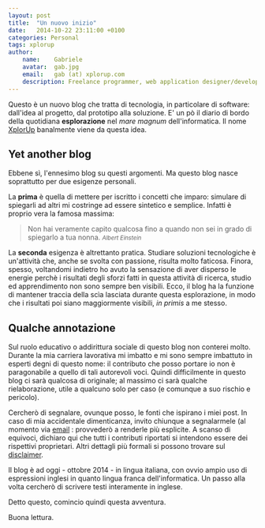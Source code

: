 ```yaml
---
layout: post
title:  "Un nuovo inizio"
date:   2014-10-22 23:11:00 +0100
categories: Personal
tags: xplorup
author:
    name:    Gabriele
    avatar:  gab.jpg
    email:   gab (at) xplorup.com
    description: Freelance programmer, web application designer/developer, consultant, and entrepeneur.
---
```

Questo è un nuovo blog che tratta di tecnologia, in particolare di software: dall'idea al progetto, dal prototipo alla soluzione. E' un pò il diario di bordo della quotidiana **esplorazione** nel *mare magnum* dell'informatica. Il nome [XplorUp][about] banalmente viene da questa idea.

## Yet another blog
Ebbene sì, l'ennesimo blog su questi argomenti. Ma questo blog nasce soprattutto per due esigenze personali.

La **prima** è quella di mettere per iscritto i concetti che imparo: simulare di spiegarli ad altri mi costringe ad essere sintetico e semplice. Infatti è proprio vera la famosa massima:
<blockquote>Non hai veramente capito qualcosa fino a quando non sei in grado di spiegarlo a tua nonna.
<small><cite title="Albert Einstein">Albert Einstein</cite></small>
</blockquote>

La **seconda** esigenza è altrettanto pratica. Studiare soluzioni tecnologiche è un'attività che, anche se svolta con passione, risulta molto faticosa. Finora,  spesso, voltandomi indietro ho avuto la sensazione di aver disperso le energie perchè i risultati degli sforzi fatti in questa attività di ricerca, studio ed apprendimento non sono sempre ben visibili. Ecco, il blog ha la funzione di mantener traccia della scìa lasciata durante questa esplorazione, in modo che i risultati poi siano maggiormente visibili, *in primis* a me stesso.

## Qualche annotazione
Sul ruolo educativo o addirittura sociale di questo blog non conterei molto. Durante la mia carriera lavorativa mi imbatto e mi sono sempre imbattuto in esperti degni di questo nome: il contributo che posso portare io non è paragonabile a quello di tali autorevoli voci. Quindi difficilmente in questo blog ci sarà qualcosa di originale; al massimo ci sarà qualche rielaborazione, utile a qualcuno solo per caso (e comunque a suo rischio e pericolo).

Cercherò di segnalare, ovunque posso, le fonti che ispirano i miei post. In caso di mia accidentale dimenticanza, invito chiunque a segnalarmele (al momento via <a href="mailto:{{site.owner.email}}" class="author-email">email</a> : provvederò a renderle più esplicite. A scanso di equivoci, dichiaro qui che tutti i contributi riportati si intendono essere dei rispettivi proprietari. Altri dettagli più formali si possono trovare sul [disclaimer][disclaimer].

Il blog è ad oggi - ottobre 2014 - in lingua italiana, con ovvio ampio uso di espressioni inglesi in quanto lingua franca dell'informatica. Un passo alla volta cercherò di scrivere testi interamente in inglese.

Detto questo, comincio quindi questa avventura.

Buona lettura.

[about]:         {{site.url}}/about
[disclaimer]:    {{site.url}}/disclaimer

